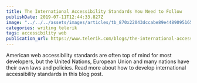 ```yaml
---
title: The International Accessibility Standards You Need to Follow
publishDate: 2019-07-11T12:44:33.827Z
image: "../../../assets/images/articles/tb_870x22043dccabe89e4489095165891b587bb6b.png"
categories: writing telerik
tags: accessibility web
publication_url: https://www.telerik.com/blogs/the-international-accessibility-standards-you-need-to-follow
---
```

American web accessibility standards are often top of mind for most developers, but the United Nations, European Union and many nations have their own laws and policies. Read more about how to develop international accessibility standards in this blog post.
